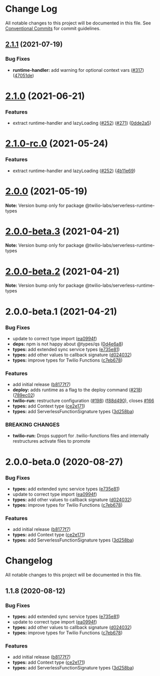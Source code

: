 # Change Log

All notable changes to this project will be documented in this file.
See [Conventional Commits](https://conventionalcommits.org) for commit guidelines.

## [2.1.1](https://github.com/twilio-labs/serverless-toolkit/compare/@twilio-labs/serverless-runtime-types@2.1.0...@twilio-labs/serverless-runtime-types@2.1.1) (2021-07-19)


### Bug Fixes

* **runtime-handler:** add warning for optional context vars ([#317](https://github.com/twilio-labs/serverless-toolkit/issues/317)) ([47051de](https://github.com/twilio-labs/serverless-toolkit/commit/47051dec50ce477d22bc6be0f87d58950c4a1919))





# [2.1.0](https://github.com/twilio-labs/serverless-toolkit/compare/@twilio-labs/serverless-runtime-types@2.0.0...@twilio-labs/serverless-runtime-types@2.1.0) (2021-06-21)


### Features

* extract runtime-handler and lazyLoading ([#252](https://github.com/twilio-labs/serverless-toolkit/issues/252)) ([#271](https://github.com/twilio-labs/serverless-toolkit/issues/271)) ([0dde2a5](https://github.com/twilio-labs/serverless-toolkit/commit/0dde2a5a74035700e4ef6cf4b1c1189c78e2ff59))





# [2.1.0-rc.0](https://github.com/twilio-labs/serverless-toolkit/compare/@twilio-labs/serverless-runtime-types@2.0.0...@twilio-labs/serverless-runtime-types@2.1.0-rc.0) (2021-05-24)


### Features

* extract runtime-handler and lazyLoading ([#252](https://github.com/twilio-labs/serverless-toolkit/issues/252)) ([4b11e69](https://github.com/twilio-labs/serverless-toolkit/commit/4b11e693248e44a8c6db4a95cf90e79e00f7db08))





# [2.0.0](https://github.com/twilio-labs/serverless-toolkit/compare/@twilio-labs/serverless-runtime-types@2.0.0-beta.3...@twilio-labs/serverless-runtime-types@2.0.0) (2021-05-19)

**Note:** Version bump only for package @twilio-labs/serverless-runtime-types





# [2.0.0-beta.3](https://github.com/twilio-labs/serverless-toolkit/compare/@twilio-labs/serverless-runtime-types@2.0.0-beta.2...@twilio-labs/serverless-runtime-types@2.0.0-beta.3) (2021-04-21)

**Note:** Version bump only for package @twilio-labs/serverless-runtime-types





# [2.0.0-beta.2](https://github.com/twilio-labs/serverless-toolkit/compare/@twilio-labs/serverless-runtime-types@2.0.0-beta.1...@twilio-labs/serverless-runtime-types@2.0.0-beta.2) (2021-04-21)

**Note:** Version bump only for package @twilio-labs/serverless-runtime-types





# 2.0.0-beta.1 (2021-04-21)


### Bug Fixes

* update to correct type import ([ea0994f](https://github.com/twilio-labs/serverless-toolkit/commit/ea0994f598a550188794d84554e1d11b5edbc198))
* **deps:** npm is not happy about @types/qs ([0d4e6a8](https://github.com/twilio-labs/serverless-toolkit/commit/0d4e6a894d154996470b9ab4bdd9b72095b7bd94))
* **types:** add extended sync service types ([e735e81](https://github.com/twilio-labs/serverless-toolkit/commit/e735e81a3872a723b8276506eb046f6d327166c6))
* **types:** add other values to callback signature ([d024032](https://github.com/twilio-labs/serverless-toolkit/commit/d024032b8200d8c8fba41f557752b5b5a1ba9cf6))
* **types:** improve types for Twilio Functions ([c7eb678](https://github.com/twilio-labs/serverless-toolkit/commit/c7eb678ff3e8d0fd27ec595945ab944679e54177))


### Features

* add initial release ([b8177f7](https://github.com/twilio-labs/serverless-toolkit/commit/b8177f777b03582d607173e96f1c778e703a90e4))
* **deploy:** adds runtime as a flag to the deploy command ([#218](https://github.com/twilio-labs/serverless-toolkit/issues/218)) ([789ec02](https://github.com/twilio-labs/serverless-toolkit/commit/789ec027f1151be156e1fb01b4e4110ca0de9c44))
* **twilio-run:** restructure configuration ([#198](https://github.com/twilio-labs/serverless-toolkit/issues/198)) ([f88d490](https://github.com/twilio-labs/serverless-toolkit/commit/f88d49027980ee4c4d7f630918f860a987f13887)), closes [#166](https://github.com/twilio-labs/serverless-toolkit/issues/166)
* **types:** add Context type ([ce2e171](https://github.com/twilio-labs/serverless-toolkit/commit/ce2e17151520f5722327692f5f3c55f7dbbceef0))
* **types:** add ServerlessFunctionSignature types ([3d258ba](https://github.com/twilio-labs/serverless-toolkit/commit/3d258ba126cc976d967aa16012960e5185b6e6d2))


### BREAKING CHANGES

* **twilio-run:** Drops support for .twilio-functions files and internally restructures activate
files to promote





# 2.0.0-beta.0 (2020-08-27)


### Bug Fixes

* **types:** add extended sync service types ([e735e81](https://github.com/twilio-labs/serverless-toolkit/commit/e735e81a3872a723b8276506eb046f6d327166c6))
* update to correct type import ([ea0994f](https://github.com/twilio-labs/serverless-toolkit/commit/ea0994f598a550188794d84554e1d11b5edbc198))
* **types:** add other values to callback signature ([d024032](https://github.com/twilio-labs/serverless-toolkit/commit/d024032b8200d8c8fba41f557752b5b5a1ba9cf6))
* **types:** improve types for Twilio Functions ([c7eb678](https://github.com/twilio-labs/serverless-toolkit/commit/c7eb678ff3e8d0fd27ec595945ab944679e54177))


### Features

* add initial release ([b8177f7](https://github.com/twilio-labs/serverless-toolkit/commit/b8177f777b03582d607173e96f1c778e703a90e4))
* **types:** add Context type ([ce2e171](https://github.com/twilio-labs/serverless-toolkit/commit/ce2e17151520f5722327692f5f3c55f7dbbceef0))
* **types:** add ServerlessFunctionSignature types ([3d258ba](https://github.com/twilio-labs/serverless-toolkit/commit/3d258ba126cc976d967aa16012960e5185b6e6d2))





# Changelog

All notable changes to this project will be documented in this file.

<a name="1.1.8"></a>

## 1.1.8 (2020-08-12)

### Bug Fixes

- **types:** add extended sync service types ([e735e81](https://github.com/twilio-labs/twilio-runtime-types/commit/e735e81))
- update to correct type import ([ea0994f](https://github.com/twilio-labs/twilio-runtime-types/commit/ea0994f))
- **types:** add other values to callback signature ([d024032](https://github.com/twilio-labs/twilio-runtime-types/commit/d024032))
- **types:** improve types for Twilio Functions ([c7eb678](https://github.com/twilio-labs/twilio-runtime-types/commit/c7eb678))

### Features

- add initial release ([b8177f7](https://github.com/twilio-labs/twilio-runtime-types/commit/b8177f7))
- **types:** add Context type ([ce2e171](https://github.com/twilio-labs/twilio-runtime-types/commit/ce2e171))
- **types:** add ServerlessFunctionSignature types ([3d258ba](https://github.com/twilio-labs/twilio-runtime-types/commit/3d258ba))
